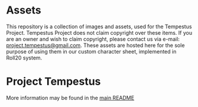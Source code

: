 # Assets

This repository is a collection of images and assets, used for the Tempestus Project. Tempestus Project does not claim copyright over these items. If you are an owner and wish to claim copyright, please contact us via e-mail: project.tempestus@gmail.com. These assets are hosted here for the sole purpose of using them in our custom character sheet, implemented in Roll20 system. 

# Project Tempestus

More information may be found in the [main README](https://github.com/Project-Tempestus/project_tempestus#readme)
